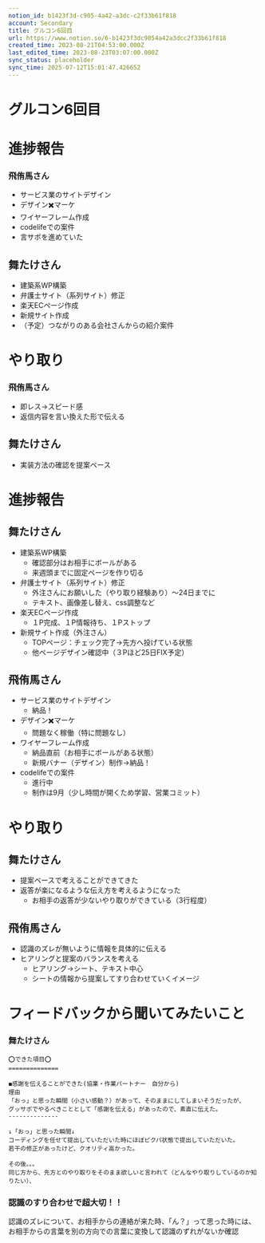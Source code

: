 ```yaml
---
notion_id: b1423f3d-c905-4a42-a3dc-c2f33b61f818
account: Secondary
title: グルコン6回目
url: https://www.notion.so/6-b1423f3dc9054a42a3dcc2f33b61f818
created_time: 2023-08-21T04:53:00.000Z
last_edited_time: 2023-08-23T03:07:00.000Z
sync_status: placeholder
sync_time: 2025-07-12T15:01:47.426652
---
```

# グルコン6回目

# 進捗報告
  ### 飛侑馬さん
  - サービス業のサイトデザイン
  - デザイン✖️マーケ
  - ワイヤーフレーム作成
  - codelifeでの案件
  - 言サポを進めていた
  ## 舞たけさん
  - 建築系WP構築
  - 弁護士サイト（系列サイト）修正
  - 楽天ECページ作成
  - 新規サイト作成
  - （予定）つながりのある会社さんからの紹介案件
# やり取り
  ### 飛侑馬さん
  - 即レス→スピード感
  - 返信内容を言い換えた形で伝える
  ## 舞たけさん
  - 実装方法の確認を提案ベース
  
# 進捗報告
## 舞たけさん
- 建築系WP構築
  - 確認部分はお相手にボールがある
  - 来週頭までに固定ページを作り切る
- 弁護士サイト（系列サイト）修正
  - 外注さんにお願いした（やり取り経験あり）〜24日までに
  - テキスト、画像差し替え、css調整など
- 楽天ECページ作成
  - １P完成、１P情報待ち、１Pストップ
- 新規サイト作成（外注さん）
  - TOPページ：チェック完了→先方へ投げている状態
  - 他ページデザイン確認中（３Pほど25日FIX予定）
## 飛侑馬さん
- サービス業のサイトデザイン
  - 納品！
- デザイン✖️マーケ
  - 問題なく稼働（特に問題なし）
- ワイヤーフレーム作成
  - 納品直前（お相手にボールがある状態）
  - 新規バナー（デザイン）制作→納品！
- codelifeでの案件
  - 進行中
  - 制作は9月（少し時間が開くため学習、営業コミット）
# やり取り
## 舞たけさん
- 提案ベースで考えることができてきた
- 返答が楽になるような伝え方を考えるようになった
  - お相手の返答が少ないやり取りができている（3行程度）
## 飛侑馬さん
- 認識のズレが無いように情報を具体的に伝える
- ヒアリングと提案のバランスを考える
  - ヒアリング→シート、テキスト中心
  - シートの情報から提案してすり合わせていくイメージ
# フィードバックから聞いてみたいこと
### 舞たけさん
```plain text
⭕️できた項目⭕️
==============

◼️感謝を伝えることができた(協業・作業パートナー　自分から)
理由
「おっ」と思った瞬間（小さい感動？）があって、そのままにしてしまいそうだったが、
グッサポでやるべきこととして「感謝を伝える」があったので、素直に伝えた。
--------------

↓「おっ」と思った瞬間↓
コーディングを任せて提出していただいた時にほぼピクパ状態で提出していただいた。
若干の修正があったけど、クオリティ高かった。

その後。。。
同じ方から、先方とのやり取りをそのまま欲しいと言われて（どんなやり取りしているのか知りたい）、

```
### 認識のすり合わせで超大切！！
認識のズレについて、お相手からの連絡が来た時、「ん？」って思った時には、お相手からの言葉を別の方向での言葉に変換して認識のずれがないか確認